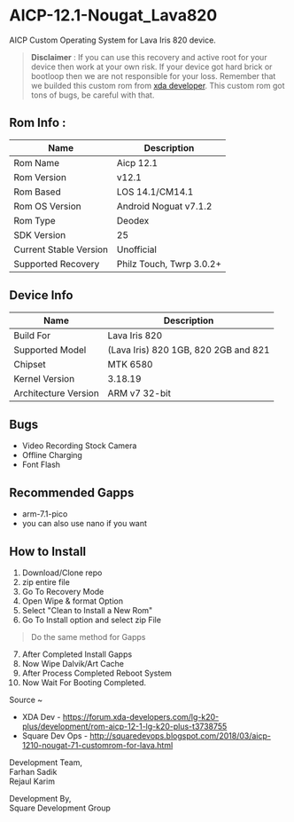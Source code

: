 # AICP-12.1-Nougat_Lava820

AICP Custom Operating System for Lava Iris 820 device.

> **Disclaimer** : If you can use this recovery and active root for your device then work at your own risk. If your device got hard brick or bootloop then we are not responsible for your loss. Remember that we builded this custom rom from [xda developer](https://forum.xda-developers.com/lg-k20-plus/development/rom-aicp-12-1-lg-k20-plus-t3738755). This custom rom got tons of bugs, be careful with that. 

## Rom Info : 
Name  | Description
------------- | -------------
Rom Name | Aicp 12.1
Rom Version | v12.1
Rom Based | LOS 14.1/CM14.1
Rom OS Version | Android  Noguat v7.1.2
Rom Type | Deodex
SDK Version | 25
Current Stable Version | Unofficial
Supported Recovery | Philz Touch, Twrp 3.0.2+

## Device Info 
Name  | Description
------------- | -------------
Build For | Lava Iris 820 
Supported Model | (Lava Iris) 820 1GB, 820 2GB and 821
Chipset |  MTK 6580
Kernel Version | 3.18.19
Architecture Version | ARM v7 32-bit

## Bugs 
* Video Recording Stock Camera
* Offline Charging
* Font Flash 

## Recommended Gapps 
 * arm-7.1-pico
 * you can also use nano if you want
 
## How to Install 
 1. Download/Clone repo 
 2. zip entire file
 3. Go To Recovery Mode
 4. Open Wipe & format Option
 5. Select "Clean to Install a New Rom"
 6. Go To Install option and select zip File
 > Do the same method for Gapps
 7. After Completed Install Gapps
 8. Now Wipe Dalvik/Art Cache
 9. After Process Completed Reboot System
 10. Now Wait For Booting Completed.
 
Source ~ 
* XDA Dev - https://forum.xda-developers.com/lg-k20-plus/development/rom-aicp-12-1-lg-k20-plus-t3738755
* Square Dev Ops - http://squaredevops.blogspot.com/2018/03/aicp-1210-nougat-71-customrom-for-lava.html
 
Development Team, <br>
Farhan Sadik <br>
Rejaul Karim <br>

Development By, <br>
Square Development Group 
